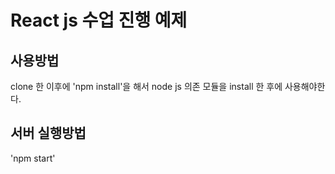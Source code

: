 # React js 수업 진행 예제

## 사용방법

clone 한 이후에 'npm install'을 해서 node js 의존 모듈을 install 한 후에 사용해야한다.

## 서버 실행방법
'npm start'

